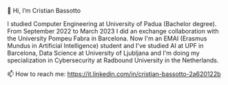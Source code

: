 👋 Hi, I’m Cristian Bassotto

I studied Computer Engineering at University of Padua (Bachelor degree).
From September 2022 to March 2023 I did an exchange collaboration with the University Pompeu Fabra in Barcelona.
Now I'm an EMAI (Erasmus Mundus in Artificial Intelligence) student and I've studied AI at UPF in Barcelona, Data Science at University of Ljubljana and I'm doing my specialization in Cybersecurity at Radbound University in the Netherlands.

📫 How to reach me: https://it.linkedin.com/in/cristian-bassotto-2a620122b
